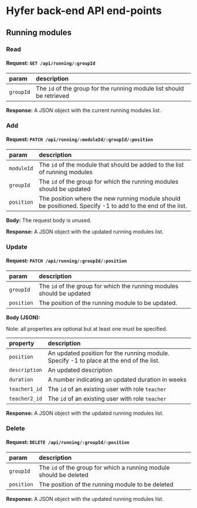 # Hyfer back-end API end-points

## Running modules

### Read

#### Request: `GET /api/running/:groupId`

| param | description |
| :------ | :----------- |
| `groupId` | The `id` of the group for the running module list should be retrieved |

**Response:** A JSON object with the current running modules list.

### Add

#### Request: `PATCH /api/running/:moduleId/:groupId/:position`

| param | description |
| :------ | :----------- |
| `moduleId` | The `id` of the module that should be added to the list of running modules |
| `groupId` | The `id` of the group for which the running modules should be updated |
| `position`  | The position where the new running module should be positioned. Specify -1 to add to the end of the list. |

**Body:** The request body is unused. 

**Response:** A JSON object with the updated running modules list.

### Update

#### Request: `PATCH /api/running/:groupId/:position`

| param | description |
| :------ | :----------- |
| `groupId` | The `id` of the group for which the running modules should be updated |
| `position`  | The position of the running module to be updated. |

**Body (JSON):**

Note: all properties are optional but at least one must be specified.

| property | description |
| :------- | :---------- |
| `position` | An updated position for the running module. Specify -1 to place at the end of the list. |
| `description` | An updated description |
| `duration` | A number indicating an updated duration in weeks |
| `teacher1_id` | The `id` of an existing user with role `teacher` |
| `teacher2_id` | The `id` of an existing user with role `teacher` |

**Response:** A JSON object with the updated running modules list.

### Delete

#### Request: `DELETE /api/running/:groupId/:position`

| param | description |
| :------ | :----------- |
| `groupId` | The `id` of the group for which a running module should be deleted |
| `position`  | The position of the running module to be deleted |

**Response:** A JSON object with the updated running modules list.

